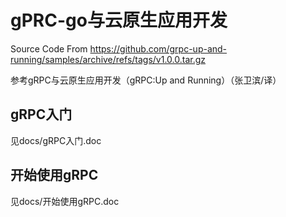 # gPRC-go与云原生应用开发
Source Code From https://github.com/grpc-up-and-running/samples/archive/refs/tags/v1.0.0.tar.gz

参考gRPC与云原生应用开发（gRPC:Up and Running）（张卫滨/译）


## gRPC入门
见docs/gRPC入门.doc

## 开始使用gRPC
见docs/开始使用gRPC.doc
